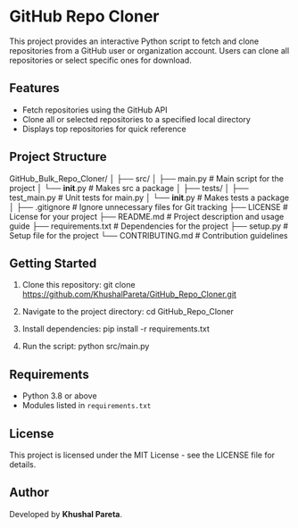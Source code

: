 # GitHub Repo Cloner

This project provides an interactive Python script to fetch and clone repositories from a GitHub user or organization account. Users can clone all repositories or select specific ones for download.

## Features
- Fetch repositories using the GitHub API
- Clone all or selected repositories to a specified local directory
- Displays top repositories for quick reference

## Project Structure

GitHub_Bulk_Repo_Cloner/
│
├── src/
│   ├── main.py                # Main script for the project
│   └── __init__.py            # Makes src a package
│
├── tests/
│   ├── test_main.py           # Unit tests for main.py
│   └── __init__.py            # Makes tests a package
│
├── .gitignore                 # Ignore unnecessary files for Git tracking
├── LICENSE                    # License for your project
├── README.md                  # Project description and usage guide
├── requirements.txt           # Dependencies for the project
├── setup.py                   # Setup file for the project
└── CONTRIBUTING.md            # Contribution guidelines


## Getting Started
1. Clone this repository: git clone https://github.com/KhushalPareta/GitHub_Repo_Cloner.git

2. Navigate to the project directory: cd GitHub_Repo_Cloner

3. Install dependencies: pip install -r requirements.txt

4. Run the script: python src/main.py


## Requirements
- Python 3.8 or above
- Modules listed in `requirements.txt`

## License
This project is licensed under the MIT License - see the LICENSE file for details.

## Author
Developed by **Khushal Pareta**.

